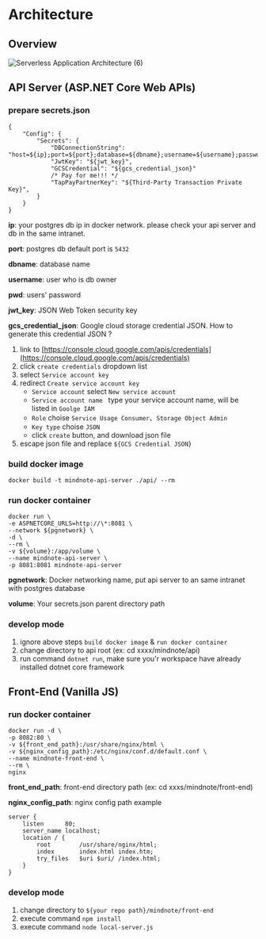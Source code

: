 # Architecture

## Overview
![Serverless Application Architecture (6)](https://user-images.githubusercontent.com/2028693/61886399-3ab9ee00-af32-11e9-9b2d-922fa0dcf4ae.png)

## API Server (ASP.NET Core Web APIs)
### prepare secrets.json
```
{
    "Config": {
        "Secrets": {
            "DBConnectionString": "host=${ip};port=${port};database=${dbname};username=${username};password=${pwd}",
            "JwtKey": "${jwt_key}",
            "GCSCredential": "${gcs_credential_json}"
            /* Pay for me!!! */
            "TapPayPartnerKey": "${Third-Party Transaction Private Key}",
        }
    }
}
```

**ip**:
your postgres db ip in docker network. please check your api server and db in the same 
intranet.

**port**:
postgres db default port is `5432`

**dbname**:
database name

**username**:
user who is db owner

**pwd**:
users' password

**jwt_key**:
JSON Web Token security key

**gcs_credential_json**:
Google cloud storage credential JSON. How to generate this credential JSON ?
1. link to [https://console.cloud.google.com/apis/credentials](https://console.cloud.google.com/apis/credentials)
2. click `create credentials` dropdown list
3. select `Service account key`
4. redirect `Create service account key`
    - `Service account` select `New service account`
    - `Service account name ` type your service account name, will be listed in `Goolge IAM`
    - `Role` choise `Service Usage Consumer`、`Storage Object Admin`
    - `Key type` choise `JSON`
    - click `create` button, and download json file
5. escape json file and replace `${GCS Credential JSON}`

### build docker image
`docker build -t mindnote-api-server ./api/ --rm`

### run docker container
```
docker run \
-e ASPNETCORE_URLS=http://\*:8081 \
--network ${pgnetwork} \
-d \
--rm \
-v ${volume}:/app/volume \
--name mindnote-api-server \
-p 8081:8081 mindnote-api-server
```

**pgnetwork**:
Docker networking name, put api server to an same intranet with postgres database

**volume**:
Your secrets.json parent directory path

### develop mode
1. ignore above steps `build docker image` & `run docker container`
2. change directory to api root (ex: cd xxxx/mindnote/api)
3. run command `dotnet run`, make sure you'r workspace have already installed dotnet core framework

## Front-End (Vanilla JS)
### run docker container
```
docker run -d \
-p 8082:80 \
-v ${front_end_path}:/usr/share/nginx/html \
-v ${nginx_config_path}:/etc/nginx/conf.d/default.conf \
--name mindnote-front-end \
--rm \
nginx
```

**front_end_path**:
front-end directory path (ex: cd xxxs/mindnote/front-end)

**nginx_config_path**:
nginx config path
example
```
server {
    listen      80;
    server_name localhost;
    location / {
        root        /usr/share/nginx/html;
        index       index.html index.htm;
        try_files   $uri $uri/ /index.html;
    }
}
```

### develop mode
1. change directory to `${your repo path}/mindnote/front-end`
2. execute command `npm install`
2. execute command `node local-server.js`
